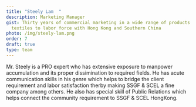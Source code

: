 ```yaml
---
title: "Steely Lam  "
description: Marketing Manager
gist: Thirty years of commercial marketing in a wide range of products from
  textiles to labor force with Hong Kong and Southern China
photo: /img/steely-lam.png
order: 7
draft: true
type: team
---
```

Mr. Steely is a PRO expert who has extensive exposure to manpower accumulation and its proper dissimination to required fields. He has acute communication skills in his genre which helps to bridge the client requirement and labor satisfaction therby making SSGF & SCEL a fine company among others. He also has special skill of Public Relations which helps connect the community requirement to SSGF & SCEL HongKong.